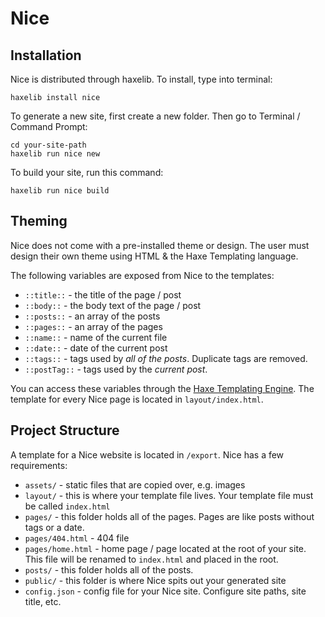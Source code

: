 # Nice

## Installation

Nice is distributed through haxelib. To install, type into terminal:

`haxelib install nice`
 
 To generate a new site, first create a new folder. Then go to Terminal / Command Prompt:
 
 ```
 cd your-site-path
 haxelib run nice new
 ```
 
 To build your site, run this command:
 
 ```
 haxelib run nice build
 ```

## Theming

Nice does not come with a pre-installed theme or design. The user must design their own theme using HTML & the Haxe Templating language. 

The following variables are exposed from Nice to the templates:

- `::title::` - the title of the page / post
- `::body::` - the body text of the page / post
- `::posts::` - an array of the posts
- `::pages::` - an array of the pages
- `::name::` - name of the current file
- `::date::` - date of the current post
- `::tags::` - tags used by *all of the posts*. Duplicate tags are removed. 
- `::postTag::` - tags used by the *current post*. 

You can access these variables through the [Haxe Templating Engine](http://old.haxe.org/doc/cross/template). The template for every Nice page is located in `layout/index.html`.

## Project Structure

A template for a Nice website is located in `/export`. Nice has a few requirements:

- `assets/` - static files that are copied over, e.g. images
- `layout/` - this is where your template file lives. Your template file must be called `index.html`
- `pages/` - this folder holds all of the pages. Pages are like posts without tags or a date.
- `pages/404.html` - 404 file
- `pages/home.html` - home page / page located at the root of your site. This file will be renamed to `index.html` and placed in the root.
- `posts/` - this folder holds all of the posts.
- `public/` - this folder is where Nice spits out your generated site
- `config.json` - config file for your Nice site. Configure site paths, site title, etc.
